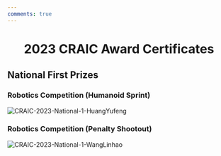 ```yaml
---
comments: true
---
```


# <center>2023 CRAIC Award Certificates</center>  

## National First Prizes

### Robotics Competition (Humanoid Sprint)

![CRAIC-2023-National-1-HuangYufeng](https://cdn.jsdelivr.net/gh/SDNURoboticsAILab/ImageBed@master/img/awards/CRAIC-2023-National-1-HuangYufeng.png)

### Robotics Competition (Penalty Shootout)

![CRAIC-2023-National-1-WangLinhao](https://cdn.jsdelivr.net/gh/SDNURoboticsAILab/ImageBed@master/img/awards/CRAIC-2023-National-1-WangLinhao.png)
